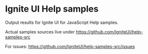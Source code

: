 # Ignite UI Help samples

Output results for Ignite UI for JavaScript Help samples.

Actual samples sources live under https://github.com/IgniteUI/help-samples-src

For issues: https://github.com/IgniteUI/help-samples-src/issues
